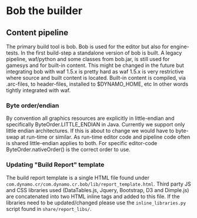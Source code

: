 # Bob the builder

## Content pipeline

The primary build tool is bob. Bob is used for the editor but also for engine-tests. In the first build-step a standalone version of bob is built. A legacy pipeline, waf/python and some classes from bob.jar, is still used for gamesys and for built-in content. This might be changed in the future but integrating bob with waf 1.5.x is pretty hard as waf 1.5.x is very restrictive where source and built content is located. Built-in content is compiled, via .arc-files, to header-files, installed to $DYNAMO_HOME, etc In other words tightly integrated with waf.


### Byte order/endian

By convention all graphics resources are explicitly in little-endian and specifically ByteOrder.LITTLE_ENDIAN in Java. Currently we support only little endian architectures. If this is about to change we would have to byte-swap at run-time or similar. As run-time editor code and pipeline code often is shared little-endian applies to both. For specific editor-code ByteOrder.nativeOrder() is the correct order to use.


### Updating "Build Report" template

The build report template is a single HTML file found under `com.dynamo.cr/com.dynamo.cr.bob/lib/report_template.html`. Third party JS and CSS libraries used (DataTables.js, Jquery, Bootstrap, D3 and Dimple.js) are concatenated into two HTML inline tags and added to this file. If the libraries need to be updated/changed please use the `inline_libraries.py` script found in `share/report_libs/`.

